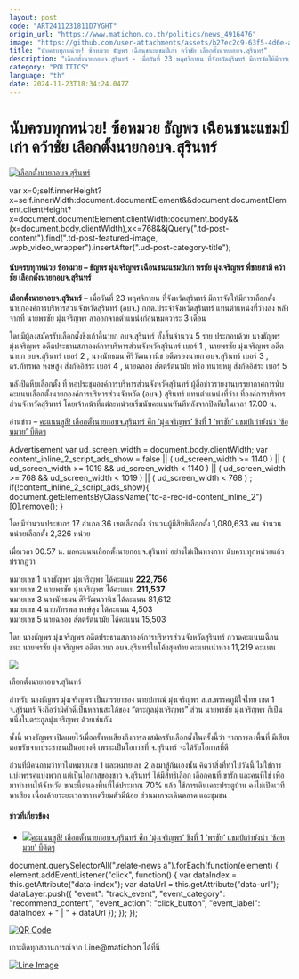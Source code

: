```yaml
---
layout: post
code: "ART2411231811D7YGHT"
origin_url: "https://www.matichon.co.th/politics/news_4916476"
image: "https://github.com/user-attachments/assets/b27ec2c9-63f5-4d6e-a83b-8ab797eecd04"
title: "นับครบทุกหน่วย! ซ้อหมวย ธัญพร เฉือนชนะแชมป์เก่า คว้าชัย เลือกตั้งนายกอบจ.สุรินทร์"
description: "เลือกตั้งนายกอบจ.สุรินทร์ - เมื่อวันที่ 23 พฤศจิกายน ที่จังหวัดสุรินทร์ มีการจัดให้มีการเลือกตั้ง นายกองค์การบริหารส่วนจังหวัดสุรินทร์ (อบจ.)"
category: "POLITICS"
language: "th"
date: 2024-11-23T18:34:24.047Z
---
```


# นับครบทุกหน่วย! ซ้อหมวย ธัญพร เฉือนชนะแชมป์เก่า คว้าชัย เลือกตั้งนายกอบจ.สุรินทร์

[![เลือกตั้งนายกอบจ.สุรินทร์](https://www.matichon.co.th/wp-content/uploads/2024/11/13-1_0-728x410.jpg "เลือกตั้งนายกอบจ.สุรินทร์")](https://www.matichon.co.th/wp-content/uploads/2024/11/13-1_0.jpg)

var x=0;self.innerHeight?x=self.innerWidth:document.documentElement&&document.documentElement.clientHeight?x=document.documentElement.clientWidth:document.body&&(x=document.body.clientWidth),x<=768&&jQuery(".td-post-content").find(".td-post-featured-image, .wpb\_video\_wrapper").insertAfter(".ud-post-category-title");

#### **นับครบทุกหน่วย ซ้อหมวย – ธัญพร มุ่งเจริญพร เฉือนชนะแชมป์เก่า พรชัย มุ่งเจริญพร พี่ชายสามี คว้าชัย เลือกตั้งนายกอบจ.สุรินทร์**

**เลือกตั้งนายกอบจ.สุรินทร์** – เมื่อวันที่ 23 พฤศจิกายน ที่จังหวัดสุรินทร์ มีการจัดให้มีการเลือกตั้ง นายกองค์การบริหารส่วนจังหวัดสุรินทร์ (อบจ.) กกต.ประจำจังหวัดสุรินทร์ แทนตำแหน่งที่ว่างลง หลังจากที่ นายพรชัย มุ่งเจริญพร ลาออกจากตำแหน่งก่อนหมดวาระ 3 เดือน

โดยมีผู้ลงสมัครรับเลือกตั้งชิงเก้าอี้นายก อบจ.สุรินทร์ ทั้งสิ้นจำนวน 5 ราย ประกอบด้วย นางธัญพร มุ่งเจริญพร อดีตประธานสภาองค์การบริหารส่วนจังหวัดสุรินทร์ เบอร์ 1 , นายพรชัย มุ่งเจริญพร อดีตนายก อบจ.สุรินทร์ เบอร์ 2 , นางนัทธมน ศิริวัฒนวานิช อดีตรองนายก อบจ.สุรินทร์ เบอร์ 3 , ดร.ภัทรพล หงษ์สูง สังกัดอิสระ เบอร์ 4 , นายฉลอง สัตตรัตนามัย หรือ ทนายหมู สังกัดอิสระ เบอร์ 5

หลังปิดหีบเลือกตั้ง ที่ หอประชุมองค์การบริหารส่วนจังหวัดสุรินทร์ ผู้สื่อข่าวรายงานบรรยากาศการนับคะแนนเลือกตั้งนายกองค์การบริหารส่วนจังหวัด (อบจ.) สุรินทร์ แทนตำแหน่งที่ว่าง ที่องค์การบริหารส่วนจังหวัดสุรินทร์ โดยเจ้าหน้าที่แต่ละหน่วยเริ่มนับคะแนนทันทีหลังจากปิดหีบในเวลา 17.00 น.

อ่านข่าว – [คะแนนสูสี! เลือกตั้งนายกอบจ.สุรินทร์ ศึก ‘มุ่งเจริญพร’ ชิงที่ 1 ‘พรชัย’ แชมป์เก่ายังนำ ‘ซ้อหมวย’ บี้ติดๆ](https://www.matichon.co.th/politics/news_4916385)

Advertisement var ud\_screen\_width = document.body.clientWidth; var content\_inline\_2\_script\_ads\_show = false || ( ud\_screen\_width >= 1140 ) || ( ud\_screen\_width >= 1019 && ud\_screen\_width < 1140 ) || ( ud\_screen\_width >= 768 && ud\_screen\_width < 1019 ) || ( ud\_screen\_width < 768 ) ; if(!content\_inline\_2\_script\_ads\_show){ document.getElementsByClassName("td-a-rec-id-content\_inline\_2")\[0\].remove(); }

โดยมีจำนวนประชากร 17 อำเภอ 36 เขตเลือกตั้ง จำนวนผู้มีสิทธิเลือกตั้ง 1,080,633 คน จำนวนหน่วยเลือกตั้ง 2,326 หน่วย

เมื่อเวลา 00.57 น. ผลคะแนนเลือกตั้งนายกอบจ.สุรินทร์ อย่างไม่เป็นทางการ นับครบทุกหน่วยแล้ว ปรากฎว่า

หมายเลข 1 นางธัญพร มุ่งเจริญพร ได้คะแนน **222,756**  
หมายเลข 2 นายพรชัย มุ่งเจริญพร ได้คะแนน **211,537**  
หมายเลข 3 นางนัทธมน ศิริวัฒนวานิช ได้คะแนน 81,612  
หมายเลข 4 นายภัทรพล หงษ์สูง ได้คะแนน 4,503  
หมายเลข 5 นายฉลอง สัตตรัตนามัย ได้คะแนน 15,503

โดย นางธัญพร มุ่งเจริญพร อดีตประธานสภาองค์การบริหารส่วนจังหวัดสุรินทร์ กวาดคะแนนเฉือนชนะ นายพรชัย มุ่งเจริญพร อดีตนายก อบจ.สุรินทร์ในโค้งสุดท้าย คะแนนนำห่าง 11,219 คะแนน

![](https://www.matichon.co.th/wp-content/uploads/2024/11/1732384604080-1024x466.jpg)

เลือกตั้งนายกอบจ.สุรินทร์

สำหรับ นางธัญพร มุ่งเจริญพร เป็นภรรยาของ นายปกรณ์ มุ่งเจริญพร ส.ส.พรรคภูมิใจไทย เขต 1 จ.สุรินทร์ จึงถือว่ามีศักดิ์เป็นหลานสะใภ้ของ “ตระกูลมุ่งเจริญพร” ส่วน นายพรชัย มุ่งเจริญพร ก็เป็นหนึ่งในตระกูลมุ่งเจริญพร ด้วยเช่นกัน

ทั้งนี้ นางธัญพร เปิดเผยไว้เมื่อครั้งหาเสียงถึงการลงสมัครรับเลือกตั้งในครั้งนี้ว่า จากการลงพื้นที่ มีเสียงตอบรับจากประชาชนเป็นอย่างดี เพราะเป็นโอกาสที่ จ.สุรินทร์ จะได้รับโอกาสที่ดี

ส่วนที่มีคนถามว่าทำไมหมายเลข 1 และหมายเลข 2 ลงมาสู้กันเองนั้น คิดว่าสิ่งที่ทำไปวันนี้ ไม่ใช่การแบ่งพรรคแบ่งพวก แต่เป็นโอกาสของชาว จ.สุรินทร์ ได้มีสิทธิเลือก เลือกคนที่เขารัก และคนที่ใช่ เพื่อมาทำงานให้จังหวัด ขณะนี้ตนลงพื้นที่ได้ประมาณ 70% แล้ว ใช้การเดินเคาะประตูบ้าน คงไม่เปิดเวทีหาเสียง เนื่องด้วยระยะเวลาการเตรียมตัวมีน้อย ส่วนมากจะเดินตลาด และชุมชน

#### ข่าวที่เกี่ยวข้อง

*   [![](https://www.matichon.co.th/wp-content/uploads/2024/11/ศึดเมืองช้าง.jpg)คะแนนสูสี! เลือกตั้งนายกอบจ.สุรินทร์ ศึก ‘มุ่งเจริญพร’ ชิงที่ 1 ‘พรชัย’ แชมป์เก่ายังนำ ‘ซ้อหมวย’ บี้ติดๆ](https://www.matichon.co.th/politics/news_4916385)

document.querySelectorAll(".relate-news a").forEach(function(element) { element.addEventListener("click", function() { var dataIndex = this.getAttribute("data-index"); var dataUrl = this.getAttribute("data-url"); dataLayer.push({ "event": "track\_event", "event\_category": "recommend\_content", "event\_action": "click\_button", "event\_label": dataIndex + " | " + dataUrl }); }); });

[![QR Code](https://www.matichon.co.th/wp-content/uploads/2023/07/wob1371z.jpg)](https://lin.ee/ht0nDxX)

เกาะติดทุกสถานการณ์จาก Line@matichon ได้ที่นี่

[![Line Image](https://www.matichon.co.th/wp-content/uploads/2023/07/th.png)](https://lin.ee/ht0nDxX)